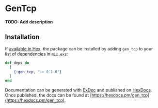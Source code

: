 # GenTcp

**TODO: Add description**

## Installation

If [available in Hex](https://hex.pm/docs/publish), the package can be installed
by adding `gen_tcp` to your list of dependencies in `mix.exs`:

```elixir
def deps do
  [
    {:gen_tcp, "~> 0.1.0"}
  ]
end
```

Documentation can be generated with [ExDoc](https://github.com/elixir-lang/ex_doc)
and published on [HexDocs](https://hexdocs.pm). Once published, the docs can
be found at [https://hexdocs.pm/gen_tcp](https://hexdocs.pm/gen_tcp).

